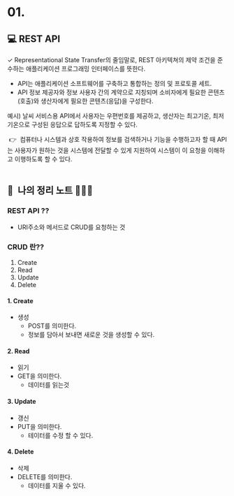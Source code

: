 # 01.

## 💻 REST API

✓ Representational State Transfer의 줄임말로, REST 아키텍쳐의 제약 조건을 준수하는 애플리케이션 프로그래밍 인터페이스를 뜻한다.
<br>

- API는 애플리케이션 소프트웨어를 구축하고 통합하는 정의 및 프로토콜 세트.
- API 정보 제공자와 정보 사용자 간의 계약으로 지칭되며 소비자에게 필요한 콘텐츠(호출)와 생산자에게 필요한 콘텐츠(응답)을 구성한다.
  <br>

예시) 날씨 서비스용 API에서 사용자는 우편번호를 제공하고, 생산자는 최고기온, 최저기온으로 구성된 응답으로 답하도록 지정할 수 있다.

&nbsp;👉&nbsp; 컴퓨터나 시스템과 상호 작용하여 정보를 검색하거나 기능을 수행하고자 할 때 API는 사용자가 원하는 것을 시스템에 전달할 수 있게 지원하여 시스템이 이 요청을 이해하고 이행하도록 할 수 있다.
<br>
&nbsp;

## 📝&nbsp;&nbsp;나의 정리 노트 👩🏻‍💻

### REST API ??

- URI주소와 메서드로 CRUD를 요청하는 것
  <br>

### CRUD 란??

1. Create
2. Read
3. Update
4. Delete

#### 1. Create

- 생성
  - POST를 의미한다.
  - 정보를 담아서 보내면 새로운 것을 생성할 수 있다.

#### 2. Read

- 읽기
- GET을 의미한다.
  - 데이터를 읽는것

#### 3. Update

- 갱신
- PUT을 의미한다.
  - 테이터를 수정 할 수 있다.

#### 4. Delete

- 삭제
- DELETE를 의미한다.
  - 데이터를 지울 수 있다.
